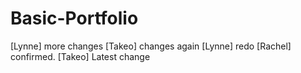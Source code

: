 # Basic-Portfolio

[Lynne] more changes
[Takeo] changes again
[Lynne] redo
[Rachel] confirmed.
[Takeo] Latest change